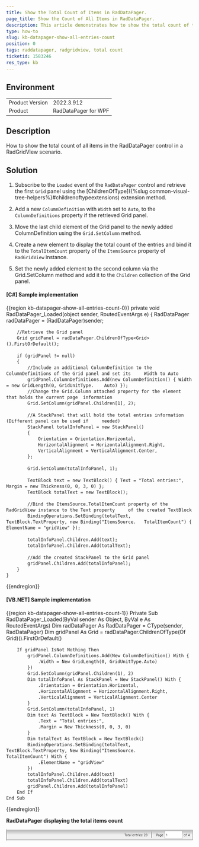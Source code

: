 ```yaml
---
title: Show the Total Count of Items in RadDataPager.
page_title: Show the Count of All Items in RadDataPager.
description: This article demonstrates how to show the total count of the items in RadDataPager and RadGridView scenario.
type: how-to
slug: kb-datapager-show-all-entries-count
position: 0
tags: raddatapager, radgridview, total count
ticketid: 1583246
res_type: kb
---
```


## Environment
<table>
	<tr>
		<td>Product Version</td>
		<td>2022.3.912</td>
	</tr>
	<tr>
		<td>Product</td>
		<td>RadDataPager for WPF</td>
	</tr>
</table>

## Description

How to show the total count of all items in the RadDataPager control in a RadGridView scenario.

## Solution

1. Subscribe to the `Loaded` event of the `RadDataPager` control and retrieve the first `Grid` panel using the [ChildrenOfType]({%slug common-visual-tree-helpers%}#childrenoftypeextensions) extension method.

2. Add a new `ColumnDefinition` with `Width` set to `Auto`, to the `ColumnDefinitions` property if the retrieved Grid panel.

3. Move the last child element of the Grid panel to the newly added ColumnDefinition using the `Grid.SetColumn` method.

4. Create a new element to display the total count of the entries and bind it to the `TotalItemCount` property of the `ItemsSource` property of `RadGridView` instance.

5. Set the newly added element to the second column via the Grid.SetColumn method and add it to the `Children` collection of the Grid panel.

#### __[C#] Sample implementation__
{{region kb-datapager-show-all-entries-count-0}}
    private void RadDataPager_Loaded(object sender, RoutedEventArgs e)
    {
        RadDataPager radDataPager = (RadDataPager)sender;

        //Retrieve the Grid panel
        Grid gridPanel = radDataPager.ChildrenOfType<Grid>().FirstOrDefault();

        if (gridPanel != null)
        {
            //Include an additional ColumnDefinition to the ColumnDefinitions of the Grid panel and set its     Width to Auto
            gridPanel.ColumnDefinitions.Add(new ColumnDefinition() { Width = new GridLength(0, GridUnitType.    Auto) });
            //Change the Grid.Column attached property for the element that holds the current page  information
            Grid.SetColumn(gridPanel.Children[1], 2);

            //A StackPanel that will hold the total entries information (Different panel can be used if     needed)
            StackPanel totalInfoPanel = new StackPanel()
            {
                Orientation = Orientation.Horizontal,
                HorizontalAlignment = HorizontalAlignment.Right,
                VerticalAlignment = VerticalAlignment.Center,
            };

            Grid.SetColumn(totalInfoPanel, 1);

            TextBlock text = new TextBlock() { Text = "Total entries:", Margin = new Thickness(0, 0, 3, 0) };
            TextBlock totalText = new TextBlock();

            //Bind the ItemsSource.TotalItemCount property of the RadGridView instance to the Text property     of the created TextBlock
            BindingOperations.SetBinding(totalText, TextBlock.TextProperty, new Binding("ItemsSource.   TotalItemCount") { ElementName = "gridView" });

            totalInfoPanel.Children.Add(text);
            totalInfoPanel.Children.Add(totalText);

            //Add the created StackPanel to the Grid panel
            gridPanel.Children.Add(totalInfoPanel);
        }
    }
{{endregion}}

#### __[VB.NET] Sample implementation__
{{region kb-datapager-show-all-entries-count-1}}
    Private Sub RadDataPager_Loaded(ByVal sender As Object, ByVal e As RoutedEventArgs)
        Dim radDataPager As RadDataPager = CType(sender, RadDataPager)
        Dim gridPanel As Grid = radDataPager.ChildrenOfType(Of Grid)().FirstOrDefault()
    
        If gridPanel IsNot Nothing Then
            gridPanel.ColumnDefinitions.Add(New ColumnDefinition() With {
                .Width = New GridLength(0, GridUnitType.Auto)
            })
            Grid.SetColumn(gridPanel.Children(1), 2)
            Dim totalInfoPanel As StackPanel = New StackPanel() With {
                .Orientation = Orientation.Horizontal,
                .HorizontalAlignment = HorizontalAlignment.Right,
                .VerticalAlignment = VerticalAlignment.Center
            }
            Grid.SetColumn(totalInfoPanel, 1)
            Dim text As TextBlock = New TextBlock() With {
                .Text = "Total entries:",
                .Margin = New Thickness(0, 0, 3, 0)
            }
            Dim totalText As TextBlock = New TextBlock()
            BindingOperations.SetBinding(totalText, TextBlock.TextProperty, New Binding("ItemsSource.       TotalItemCount") With {
                .ElementName = "gridView"
            })
            totalInfoPanel.Children.Add(text)
            totalInfoPanel.Children.Add(totalText)
            gridPanel.Children.Add(totalInfoPanel)
        End If
    End Sub
{{endregion}}

__RadDataPager displaying the total items count__

![WPF ](images/kb-datapager-show-total-entries-count.png)